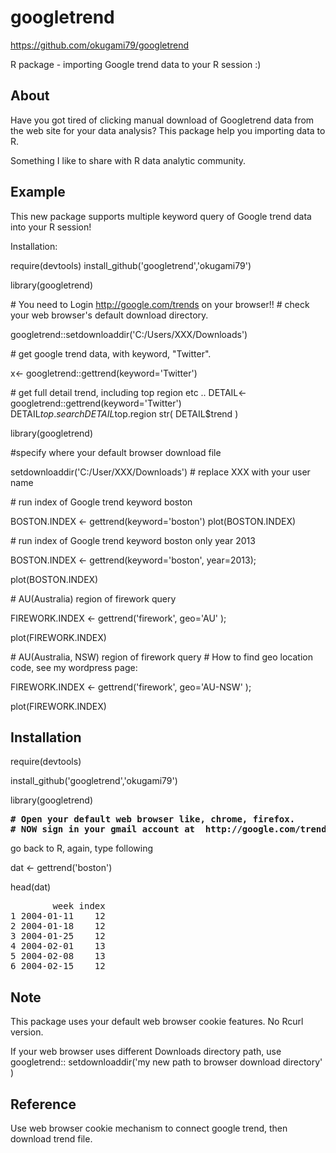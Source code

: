 googletrend
===========
https://github.com/okugami79/googletrend
 

R package - importing Google trend data to your R session :)   

About
----
Have you got tired of clicking manual download of Googletrend data from the web site for your data analysis? This package help you importing data to R. 

Something I like to share with R data analytic community.   
  
Example 
----

This new package supports multiple keyword query of Google trend data into your R session! 

Installation: 

require(devtools) 
install_github('googletrend','okugami79')

library(googletrend) 

\# You need to Login http://google.com/trends on your browser!! 
\# check your web browser's default download directory. 

googletrend::setdownloaddir('C:/Users/XXX/Downloads')

\# get google trend data, with keyword, "Twitter". 

x<- googletrend::gettrend(keyword='Twitter') 

\# get full detail trend, including top region etc .. 
DETAIL<- googletrend::gettrend(keyword='Twitter') 
DETAIL$top.search 
DETAIL$top.region
str( DETAIL$trend )

library(googletrend)

\#specify where your default browser download file 

setdownloaddir('C:/User/XXX/Downloads') \# replace XXX with your user name 

\# run index of Google trend keyword boston

BOSTON.INDEX <- gettrend(keyword='boston')
plot(BOSTON.INDEX)


\# run index of Google trend keyword boston only year 2013

BOSTON.INDEX <- gettrend(keyword='boston', year=2013);

plot(BOSTON.INDEX)


\# AU(Australia) region of firework query 

FIREWORK.INDEX <- gettrend('firework', geo='AU' );

plot(FIREWORK.INDEX)

\# AU(Australia, NSW) region of firework query 
\# How to find geo location code, see my wordpress page: 

FIREWORK.INDEX <- gettrend('firework', geo='AU-NSW' );

plot(FIREWORK.INDEX)


Installation 
----
require(devtools) 

install_github('googletrend','okugami79')

library(googletrend)

<pre>
<b># Open your default web browser like, chrome, firefox. 
# NOW sign in your gmail account at  http://google.com/trends </b> 
</pre>
go back to R, again, type following 


dat <- gettrend('boston')

head(dat)

<pre>
        week index
1 2004-01-11    12
2 2004-01-18    12
3 2004-01-25    12
4 2004-02-01    13
5 2004-02-08    13
6 2004-02-15    12
</pre> 


Note 
----

This package uses your default web browser cookie features. No Rcurl version.  

If your web browser uses different Downloads directory path, use googletrend:: 
setdownloaddir('my new path to browser download directory' )

Reference
-----
Use web browser cookie mechanism to connect google trend, then download trend file. 

